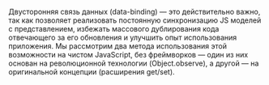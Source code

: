 Двусторонняя связь данных (data-binding) — это действительно важно, так как позволяет реализовать постоянную синхронизацию JS моделей с представлением, избежать массового дублирования кода отвечающего за его обновления и улучшить опыт использования приложения. Мы рассмотрим два метода использования этой возможности на чистом JavaScript, без фреймворков — один из них основан на революционной технологии (Object.observe), а другой — на оригинальной концепции (расширения get/set).
